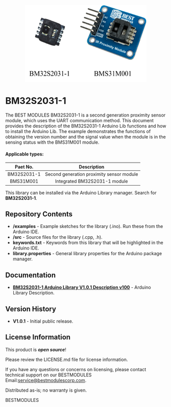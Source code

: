 <div align=center>
<img src="https://github.com/BestModules-Libraries/img/blob/main/BM32S2031-1_BMS31M001_V1.0.png" width="380" height="240"> 
</div> 


BM32S2031-1
===========================================================

The BEST MODULES BM32S2031-1 is a second generation proximity sensor module, which uses the UART communication method. This document provides the description of the BM32S2031-1 Arduino Lib functions and how to install the Arduino Lib. The example demonstrates the functions of obtaining the version number and the signal value when the module is in the sensing status with the BMS31M001 module.

#### Applicable types:
<div align=center>

|Paet No.   |Description                              |
|:---------:|:---------------------------------------:|
|BM32S2031-1|Second generation proximity sensor module|
|BMS31M001  |Integrated BM32S2031-1 module            |

</div> 

This library can be installed via the Arduino Library manager. Search for **BM32S2031-1**. 

Repository Contents
-------------------

* **/examples** - Example sketches for the library (.ino). Run these from the Arduino IDE. 
* **/src** - Source files for the library (.cpp, .h).
* **keywords.txt** - Keywords from this library that will be highlighted in the Arduino IDE. 
* **library.properties** - General library properties for the Arduino package manager. 

Documentation 
-------------------

* **[ BM32S2031-1 Arduino Library V1.0.1 Description v100](https://www.bestmodulescorp.com/bm32s2031-1.html#tab-product2)** - Arduino Library Description.

Version History  
-------------------

* **V1.0.1** - Initial public release.

License Information
-------------------

This product is _**open source**_! 

Please review the LICENSE.md file for license information. 

If you have any questions or concerns on licensing, please contact technical support on our BESTMODULES Email:service@bestmodulescorp.com.

Distributed as-is; no warranty is given.

BESTMODULES
